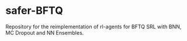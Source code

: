 # safer-BFTQ
Repository for the reimplementation of rl-agents for BFTQ SRL with BNN, MC Dropout and NN Ensembles.
